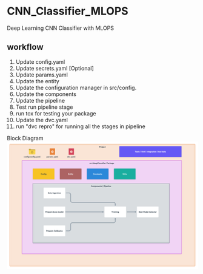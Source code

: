 # CNN_Classifier_MLOPS

Deep Learning CNN Classifier with MLOPS

## workflow

1. Update config.yaml
2. Update secrets.yaml [Optional]
3. Update params.yaml
4. Update the entity
5. Update the configuration manager in src/config.
6. Update the components
7. Update the pipeline
8. Test run pipeline stage
9. run tox for testing your package
10. Update the dvc.yaml
11. run "dvc repro" for running all the stages in pipeline

Block Diagram  
![Block Diagram](./docs/BlockDiagram.png)
